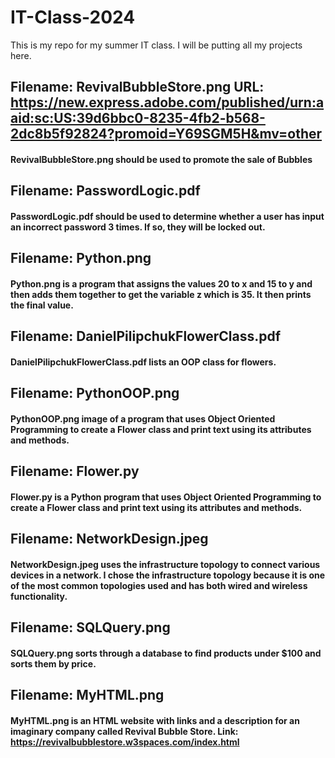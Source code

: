 # IT-Class-2024
This is my repo for my summer IT class. I will be putting all my projects here.
## Filename: RevivalBubbleStore.png URL: https://new.express.adobe.com/published/urn:aaid:sc:US:39d6bbc0-8235-4fb2-b568-2dc8b5f92824?promoid=Y69SGM5H&mv=other
#### RevivalBubbleStore.png should be used to promote the sale of Bubbles
## Filename: PasswordLogic.pdf
#### PasswordLogic.pdf should be used to determine whether a user has input an incorrect password 3 times. If so, they will be locked out.
## Filename: Python.png
#### Python.png is a program that assigns the values 20 to x and 15 to y and then adds them together to get the variable z which is 35. It then prints the final value.
## Filename: DanielPilipchukFlowerClass.pdf
#### DanielPilipchukFlowerClass.pdf lists an OOP class for flowers.
## Filename: PythonOOP.png
#### PythonOOP.png image of a program that uses Object Oriented Programming to create a Flower class and print text using its attributes and methods.
## Filename: Flower.py
#### Flower.py is a Python program that uses Object Oriented Programming to create a Flower class and print text using its attributes and methods.
## Filename: NetworkDesign.jpeg
#### NetworkDesign.jpeg uses the infrastructure topology to connect various devices in a network. I chose the infrastructure topology because it is one of the most common topologies used and has both wired and wireless functionality.
## Filename: SQLQuery.png
#### SQLQuery.png sorts through a database to find products under $100 and sorts them by price.
## Filename: MyHTML.png
#### MyHTML.png is an HTML website with links and a description for an imaginary company called Revival Bubble Store. Link: https://revivalbubblestore.w3spaces.com/index.html

